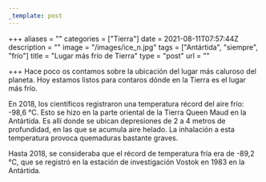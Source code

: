 ```yaml
---
_template: post
---
```





+++
aliases = ""
categories = ["Tierra"]
date = 2021-08-11T07:57:44Z
description = ""
image = "/images/ice_n.jpg"
tags = ["Antártida", "siempre", "frío"]
title = "Lugar más frío de Tierra"
type = "post"
url = ""

+++
Hace poco os contamos sobre la ubicación del lugar más caluroso del planeta. Hoy estamos listos para contaros dónde en la Tierra es el lugar más frío.  
  
En 2018, los científicos registraron una temperatura récord del aire frío: -98,6 °C. Esto se hizo en la parte oriental de la Tierra Queen Maud en la Antártida. Es allí donde se ubican depresiones de 2 a 4 metros de profundidad, en las que se acumula aire helado. La inhalación a esta temperatura provoca quemaduras bastante graves.  
  
Hasta 2018, se consideraba que el récord de temperatura fría era de -89,2 °С, que se registró en la estación de investigación Vostok en 1983 en la Antártida.
